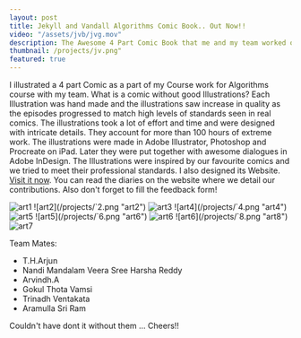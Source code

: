 ```yaml
---
layout: post
title: Jekyll and Vandall Algorithms Comic Book.. Out Now!!
video: "/assets/jvb/jvg.mov"
description: The Awesome 4 Part Comic Book that me and my team worked on AAD Course @ IIIT-H is out now.. The illustration were hand-made by me! Read now
thumbnail: /projects/jv.png"
featured: true
---
```


I illustrated a 4 part Comic as a part of my Course work for Algorithms course with my team. What is a comic without good Illustrations? Each Illustration was hand made and the illustrations saw increase in quality as the episodes progressed to match high levels of standards seen in real comics. The illustrations took a lot of effort and time and were designed with intricate details. They account for more than 100 hours of extreme work. The illustrations were made in Adobe Illustrator, Photoshop and Procreate on iPad. Later they were put together with awesome dialogues in Adobe InDesign. The Illustrations were inspired by our favourite comics and we tried to meet their professional standards. I also designed its Website. [Visit it now](https://jekyllnvandall.github.io/). You can read the diaries on the website where we detail our contributions. Also don't forget to fill the feedback form!

![art1](/projects/`1.png "art1")
![art2](/projects/`2.png "art2")
![art3](/projects/`3.png "art3")
![art4](/projects/`4.png "art4")
![art5](/projects/`5.png "art5")
![art5](/projects/`6.png "art6")
![art6](/projects/`7.png "art7")
![art6](/projects/`8.png "art8")
![art7](/projects/`9.png "art9")

Team Mates:

- T.H.Arjun
- Nandi Mandalam Veera Sree Harsha Reddy
- Arvindh.A
- Gokul Thota Vamsi
- Trinadh Ventakata
- Aramulla Sri Ram

Couldn't have dont it without them ... Cheers!!
